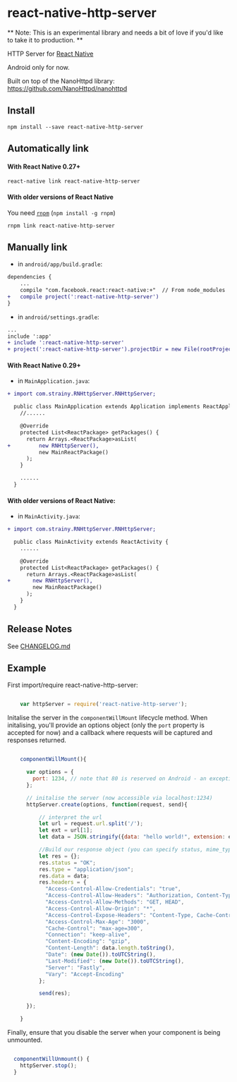 # react-native-http-server

** Note: This is an experimental library and needs a bit of love if you'd like to take it to production. **

HTTP Server for [React Native](https://github.com/facebook/react-native)

Android only for now. 

Built on top of the NanoHttpd library: https://github.com/NanoHttpd/nanohttpd

## Install

```shell
npm install --save react-native-http-server
```

## Automatically link

#### With React Native 0.27+

```shell
react-native link react-native-http-server
```

#### With older versions of React Native

You need [`rnpm`](https://github.com/rnpm/rnpm) (`npm install -g rnpm`)

```shell
rnpm link react-native-http-server
```

## Manually link

- in `android/app/build.gradle`:

```diff
dependencies {
    ...
    compile "com.facebook.react:react-native:+"  // From node_modules
+   compile project(':react-native-http-server')
}
```

- in `android/settings.gradle`:

```diff
...
include ':app'
+ include ':react-native-http-server'
+ project(':react-native-http-server').projectDir = new File(rootProject.projectDir, '../node_modules/react-native-http-server/android')
```

#### With React Native 0.29+

- in `MainApplication.java`:

```diff
+ import com.strainy.RNHttpServer.RNHttpServer;

  public class MainApplication extends Application implements ReactApplication {
    //......

    @Override
    protected List<ReactPackage> getPackages() {
      return Arrays.<ReactPackage>asList(
+         new RNHttpServer(),
          new MainReactPackage()
      );
    }

    ......
  }
```

#### With older versions of React Native:

- in `MainActivity.java`:

```diff
+ import com.strainy.RNHttpServer.RNHttpServer;

  public class MainActivity extends ReactActivity {
    ......

    @Override
    protected List<ReactPackage> getPackages() {
      return Arrays.<ReactPackage>asList(
+       new RNHttpServer(),
        new MainReactPackage()
      );
    }
  }
```


## Release Notes

See [CHANGELOG.md](https://github.com/strainy/react-native-http-server/blob/master/CHANGELOG.md)

## Example

First import/require react-native-http-server:

```js

    var httpServer = require('react-native-http-server');

```


Initalise the server in the `componentWillMount` lifecycle method. When initalising, you'll provide an options object (only the `port` property is accepted for now) and a callback where requests will be captured and responses returned.

```js

    componentWillMount(){

      var options = {
        port: 1234, // note that 80 is reserved on Android - an exception will be thrown
      };

      // initalise the server (now accessible via localhost:1234)
      httpServer.create(options, function(request, send){

          // interpret the url
          let url = request.url.split('/');
          let ext = url[1];
          let data = JSON.stringify({data: "hello world!", extension: ext});

          //Build our response object (you can specify status, mime_type (type), data, and response headers)
          let res = {};
          res.status = "OK";
          res.type = "application/json";
          res.data = data;
          res.headers = {
            "Access-Control-Allow-Credentials": "true",
            "Access-Control-Allow-Headers": "Authorization, Content-Type, Accept, Origin, User-Agent, Cache-Control, Keep-Alive, If-Modified-Since, If-None-Match",
            "Access-Control-Allow-Methods": "GET, HEAD",
            "Access-Control-Allow-Origin": "*",
            "Access-Control-Expose-Headers": "Content-Type, Cache-Control, ETag, Expires, Last-Modified, Content-Length",
            "Access-Control-Max-Age": "3000",
            "Cache-Control": "max-age=300",
            "Connection": "keep-alive",
            "Content-Encoding": "gzip",
            "Content-Length": data.length.toString(),
            "Date": (new Date()).toUTCString(),
            "Last-Modified": (new Date()).toUTCString(),
            "Server": "Fastly",
            "Vary": "Accept-Encoding"
          };

          send(res);

      });

    }

```

Finally, ensure that you disable the server when your component is being unmounted.

```js

  componentWillUnmount() {
    httpServer.stop();
  }

```
